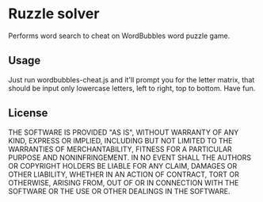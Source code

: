 # Ruzzle solver

Performs word search to cheat on WordBubbles word puzzle game.

## Usage

Just run wordbubbles-cheat.js and it'll prompt you for the letter matrix, that should be input only lowercase letters, left to right, top to bottom.
Have fun.

## License

THE SOFTWARE IS PROVIDED "AS IS", WITHOUT WARRANTY OF ANY KIND, EXPRESS OR
IMPLIED, INCLUDING BUT NOT LIMITED TO THE WARRANTIES OF MERCHANTABILITY,
FITNESS FOR A PARTICULAR PURPOSE AND NONINFRINGEMENT. IN NO EVENT SHALL THE
AUTHORS OR COPYRIGHT HOLDERS BE LIABLE FOR ANY CLAIM, DAMAGES OR OTHER
LIABILITY, WHETHER IN AN ACTION OF CONTRACT, TORT OR OTHERWISE, ARISING FROM,
OUT OF OR IN CONNECTION WITH THE SOFTWARE OR THE USE OR OTHER DEALINGS IN
THE SOFTWARE.